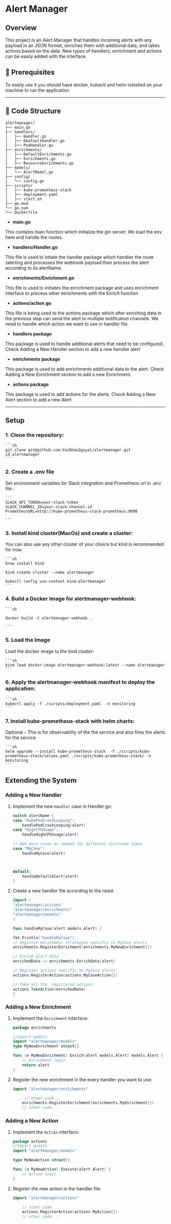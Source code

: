 # Alert Manager

## Overview

This project is an Alert Manager that handles incoming alerts with any payload in an JSON format, enriches them with additional data, and takes actions based on the data. New types of handlers, enrichment and actions can be easily added with the interface.

## 📜 Prerequisites
To easily use it you should have docker, kubectl and helm installed on your machine to run the application.

---

## 📄 Code Structure
```
alertmanager/
├── main.go
├── handlers/
│   ├── Handler.go
│   ├── DeafaultHandler.go
│   ├── PodHandler.go
├── enrichments/
│   ├── DefaultEnrichments.go
│   ├── Enrichments.go
│   ├── ResourceEnrichments.go
├── models/
│   └── AlertModel.go
├── config/
│   └── config.go
├── scripts/
│   ├── kube-prometheus-stack
│   ├── deployment.yaml
│   ├── start.sh
├── go.mod
└── go.sum
└── Dockerfile

```

- **main.go**

This contains main function which initialize the gin server. We load the env here and handle the routes.

- **handlers/Handler.go**

This file is used to intiate the handler package which handles the route /alerting and processes the webhook payload then process the alert according to its alertName. 

- **enrichments/Enrichment.go**

This file is used to initiates the enrichment package and uses enrichment interface to process other enrichments with the Enrich function

- **actions/action.go**

This file is being used to the actions package which after enriching data in the previous step can send the alert to multiple notification channels. We need to handle which action we want to use in handler file.

- **handlers package**

This package is used to handle additional alerts that need to be configured. Check Adding a New Handler section to add a new handler alert

- **enrichments package**

This package is used to add enrichments additional data to the alert. Check Adding a New Enrichment section to add a new Enrichment.

- **actions package**

This package is used to add actions for the alerts. Check Adding a New Alert section to add a new Alert

---

## Setup

### 1. Clone the repository:
    ```sh
    git clone git@github.com:Vaibhav2goyal/alertmanager.git
    cd alertmanager
    ```

### 2. Create a .env file
 Set environment variables for Slack integration and Prometheus url in .env file :

    ```
    SLACK_API_TOKEN=your-slack-token
    SLACK_CHANNEL_ID=your-slack-channel-id
    PrometheusURL=http://kube-prometheus-stack-prometheus:9090

    ```

### 3. Install kind cluster(MacOs) and create a cluster:
You can also use any other cluster of your choice but kind is recommended for now.        

    ```sh
    brew install kind

    kind create cluster --name alertmanager  

    kubectl config use-context kind-alertmanager
    ```

### 4. Build a Docker Image for alertmanager-webhook:
    ```sh

    docker build -t alertmanager-webhook . 
    
    ```

### 5. Load the Image
Load the docker image to the kind cluster:
   
    ```sh
    kind load docker-image alertmanager-webhook:latest --name alertmanager
    ```

### 6. Apply the alertmanager-webhook manifest to deploy the application:
    ```sh
    kubectl apply -f ./scripts/deployment.yaml  -n monitoring
    ```
### 7. Install kube-prometheus-stack with helm charts:
Optional - This is for observability of the the service and also fires the alerts for the service

    ```sh
    helm upgrade --install kube-prometheus-stack  -f ./scripts/kube-prometheus-stack/values.yaml ./scripts/kube-prometheus-stack/ -n monitoring
    ```

    


## Extending the System


### Adding a New Handler

1. Implement the new `Handler` case in Handler.go:
    ```go
	switch alertName {
	case "KubePodCrashLooping":
		handlePodCrashLooping(alert)
	case "HighCPUUsage":
		handleHighCPUUsage(alert)

	// Add more cases as needed for different alertname types
    case "MyCase":
		handleMyCase(alert)



    default:
		handleDefaultAlert(alert)
	}

    
    ```

2. Create a new handler file according to the need:
    ```go
    import (
	"alertmanager/actions"
	"alertmanager/enrichments"
	"alertmanager/models"
    )
    
    func handleMyCase(alert models.Alert) {

	fmt.Println("handleMyCase")
	// Register enrichment strategies specific to MyCase alerts
    enrichments.RegisterEnrichment(enrichments.MyNewEnrichment{})

	// Enrich alert data
	enrichedData := enrichments.EnrichData(alert)

	// Register actions specific to MyCase alerts
	actions.RegisterAction(actions.MyCaseAction{})

	// Take all the  registered actions
	actions.TakeAction(enrichedData)
    }      
   
    ```

### Adding a New Enrichment

1. Implement the `Enrichment` interface:
    ```go
    package enrichments

    //Import models
    import "alertmanager/models"
    type MyNewEnrichment struct{}

    func (e MyNewEnrichment) Enrich(alert models.Alert) models.Alert {
        // Enrichment logic
        return alert
    }
    ```

2. Register the new enrichment in the every handler you want to use:
    ```go
    import "alertmanager/enrichments"

         // other code...
        enrichments.RegisterEnrichment(enrichments.MyEnrichment{})
        // other code...
   
    ```

### Adding a New Action

1. Implement the `Action` interface:
    ```go
    package actions
    //Import models
    import "alertmanager/models"

    type MyNewAction struct{}

    func (a MyNewAction) Execute(alert Alert) {
        // Action logic
    }
    ```

2. Register the new action in the handler file:
    ```go
    import "alertmanager/actions"

        // other code...
        actions.RegisterAction(actions.MyAction{})
        // other code...
    
    ```


